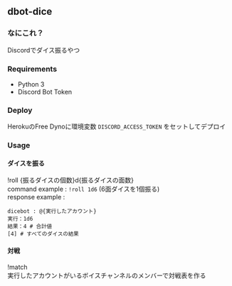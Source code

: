 ## dbot-dice
### なにこれ？
Discordでダイス振るやつ  

### Requirements
- Python 3
- Discord Bot Token

### Deploy
HerokuのFree Dynoに環境変数 `DISCORD_ACCESS_TOKEN` をセットしてデプロイ  

### Usage
#### ダイスを振る
!roll {振るダイスの個数}d{振るダイスの面数}  
command example : `!roll 1d6` (6面ダイスを1個振る)  
response example :  
```
dicebot : @{実行したアカウント}
実行：1d6
結果：4 # 合計値
[4] # すべてのダイスの結果
```

#### 対戦
!match  
実行したアカウントがいるボイスチャンネルのメンバーで対戦表を作る
